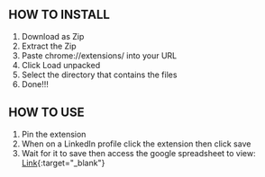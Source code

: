 ## HOW TO INSTALL

1. Download as Zip
2. Extract the Zip
3. Paste chrome://extensions/ into your URL
4. Click Load unpacked
5. Select the directory that contains the files
6. Done!!!

## HOW TO USE
1. Pin the extension
2. When on a LinkedIn profile click the extension then click save
3. Wait for it to save then access the google spreadsheet to view: [Link](https://docs.google.com/spreadsheets/d/1HqS54-bbAYb6qYu6ZuP3yHqxQPlD1nZDsq37lRxg-VA/edit?gid=0#gid=0){:target="_blank"}
